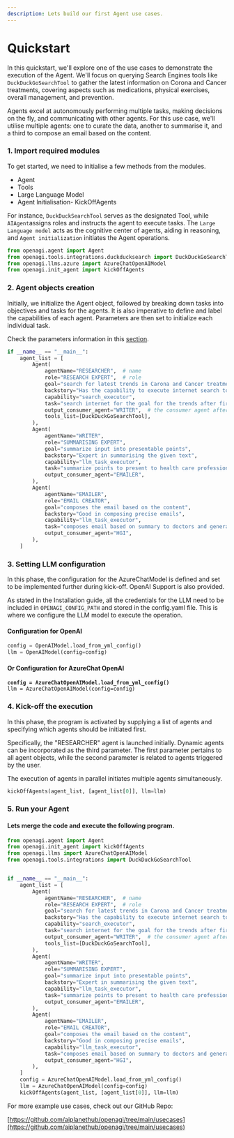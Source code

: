 ```yaml
---
description: Lets build our first Agent use cases.
---
```


# Quickstart

In this quickstart, we'll explore one of the use cases to demonstrate the execution of the Agent. We'll focus on querying Search Engines tools like `DuckDuckGoSearchTool` to gather the latest information on Corona and Cancer treatments, covering aspects such as medications, physical exercises, overall management, and prevention.

Agents excel at autonomously performing multiple tasks, making decisions on the fly, and communicating with other agents. For this use case, we'll utilise multiple agents: one to curate the data, another to summarise it, and a third to compose an email based on the content.

### 1. Import required modules

To get started, we need to initialise a few methods from the modules.

* Agent
* Tools
* Large Language Model
* Agent Initialisation- KickOffAgents

For instance, `DuckDuckSearchTool` serves as the designated Tool, while `AIAgent`assigns roles and instructs the agent to execute tasks. The `Large Language model` acts as the cognitive center of agents, aiding in reasoning, and `Agent initialization` initiates the Agent operations.

```python
from openagi.agent import Agent
from openagi.tools.integrations.duckducksearch import DuckDuckGoSearchTool
from openagi.llms.azure import AzureChatOpenAIModel
from openagi.init_agent import kickOffAgents
```

### 2. Agent objects creation

Initially, we initialize the Agent object, followed by breaking down tasks into objectives and tasks for the agents. It is also imperative to define and label the capabilities of each agent. Parameters are then set to initialize each individual task.

Check the parameters information in this [section](../components/agent-attributes.md).

```python
if __name__ == "__main__":
    agent_list = [
        Agent(
            agentName="RESEARCHER",  # name
            role="RESEARCH EXPERT",  # role
            goal="search for latest trends in Carona and Cancer treatment that includes medicines, physical exercises, overall management and prevention aspects",
            backstory="Has the capability to execute internet search tool",
            capability="search_executor",
            task="search internet for the goal for the trends after first half of 2023",
            output_consumer_agent="WRITER",  # the consumer agent after executing task
            tools_list=[DuckDuckGoSearchTool],
        ),
        Agent(
            agentName="WRITER",
            role="SUMMARISING EXPERT",
            goal="summarize input into presentable points",
            backstory="Expert in summarising the given text",
            capability="llm_task_executor",
            task="summarize points to present to health care professionals and general public separately",
            output_consumer_agent="EMAILER",
        ),
        Agent(
            agentName="EMAILER",
            role="EMAIL CREATOR",
            goal="composes the email based on the content",
            backstory="Good in composing precise emails",
            capability="llm_task_executor",
            task="composes email based on summary to doctors and general public separately into a file with subject-summary and details",
            output_consumer_agent="HGI",
        ),
    ]

```

### 3. Setting LLM configuration

In this phase, the configuration for the AzureChatModel is defined and set to be implemented further during kick-off. OpenAI Support is also provided.

As stated in the Installation guide, all the credentials for the LLM need to be included in `OPENAGI_CONFIG_PATH` and stored in the config.yaml file. This is where we configure the LLM model to execute the operation.

#### Configuration for OpenAI

```python
config = OpenAIModel.load_from_yml_config()
llm = OpenAIModel(config=config)
```

#### Or Configuration for AzureChat OpenAI

<pre class="language-python"><code class="lang-python"><strong>config = AzureChatOpenAIModel.load_from_yml_config()
</strong>llm = AzureChatOpenAIModel(config=config)
</code></pre>

### 4. Kick-off the execution

In this phase, the program is activated by supplying a list of agents and specifying which agents should be initiated first.

Specifically, the "RESEARCHER" agent is launched initially. Dynamic agents can be incorporated as the third parameter. The first parameter pertains to all agent objects, while the second parameter is related to agents triggered by the user.

The execution of agents in parallel initiates multiple agents simultaneously.

```python
kickOffAgents(agent_list, [agent_list[0]], llm=llm)
```

### 5. Run your Agent

#### Lets merge the code and execute the following program.

```python
from openagi.agent import Agent
from openagi.init_agent import kickOffAgents
from openagi.llms import AzureChatOpenAIModel
from openagi.tools.integrations import DuckDuckGoSearchTool


if __name__ == "__main__":
    agent_list = [
        Agent(
            agentName="RESEARCHER",  # name
            role="RESEARCH EXPERT",  # role
            goal="search for latest trends in Carona and Cancer treatment that includes medicines, physical exercises, overall management and prevention aspects",
            backstory="Has the capability to execute internet search tool",
            capability="search_executor",
            task="search internet for the goal for the trends after first half of 2023",
            output_consumer_agent="WRITER",  # the consumer agent after executing task
            tools_list=[DuckDuckGoSearchTool],
        ),
        Agent(
            agentName="WRITER",
            role="SUMMARISING EXPERT",
            goal="summarize input into presentable points",
            backstory="Expert in summarising the given text",
            capability="llm_task_executor",
            task="summarize points to present to health care professionals and general public separately",
            output_consumer_agent="EMAILER",
        ),
        Agent(
            agentName="EMAILER",
            role="EMAIL CREATOR",
            goal="composes the email based on the content",
            backstory="Good in composing precise emails",
            capability="llm_task_executor",
            task="composes email based on summary to doctors and general public separately into a file with subject-summary and details",
            output_consumer_agent="HGI",
        ),
    ]
    config = AzureChatOpenAIModel.load_from_yml_config()
    llm = AzureChatOpenAIModel(config=config)
    kickOffAgents(agent_list, [agent_list[0]], llm=llm)
```

For more example use cases, check out our GitHub Repo:

[https://github.com/aiplanethub/openagi/tree/main/usecases](https://github.com/aiplanethub/openagi/tree/main/usecases)

